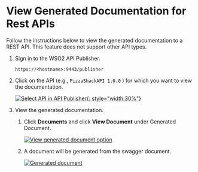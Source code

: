 # View Generated Documentation for Rest APIs

Follow the instructions below to view the generated documentation to a REST API.
This feature does not support other API types.

1.  Sign in to the WSO2 API Publisher.
     
     `https://<hostname>:9443/publisher`

2.  Click on the API (e.g., `PizzaShackAPI 1.0.0` ) for which you want to view the documentation.
   
    [![Select API in API Publisher]({{base_path}}/assets/img/learn/select-api-with-business-info.png){: style="width:30%"}]({{base_path}}/assets/img/learn/select-api-with-business-info.png)

3. View the generated documentation.

    1.  Click **Documents** and click **View Document** under Generated Document.
        
         [![View generated document option]({{base_path}}/assets/img/learn/view-generated-document.png)]({{base_path}}/assets/img/learn/view-generated-document.png)

    2.  A document will be generated from the swagger document.

         [![Generated document]({{base_path}}/assets/img/learn/generated-document.png)]({{base_path}}/assets/img/learn/generated-document.png)
